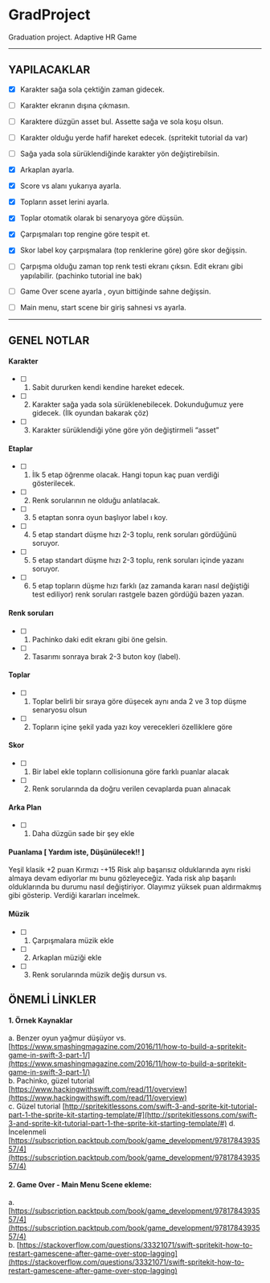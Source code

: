 # GradProject

Graduation project. Adaptive HR Game

______________________________________________________________________________________________________________________________

## YAPILACAKLAR


- [x] Karakter sağa sola çektiğin zaman gidecek. 
- [ ] Karakter ekranın dışına çıkmasın.
- [ ] Karaktere düzgün asset bul. Assette sağa ve sola koşu olsun.
- [ ] Karakter olduğu yerde hafif hareket edecek. (spritekit tutorial da var)
- [ ] Sağa yada sola sürüklendiğinde karakter yön değiştirebilsin.

- [x] Arkaplan ayarla.
- [x] Score vs alanı yukarıya ayarla.

- [x] Topların asset lerini ayarla.
- [x] Toplar otomatik olarak bi senaryoya göre düşsün.

- [x] Çarpışmaları top rengine göre tespit et.

- [x] Skor label koy çarpışmalara (top renklerine göre) göre skor değişsin.

- [ ] Çarpışma olduğu zaman top renk testi ekranı çıksın. Edit ekranı gibi yapılabilir. (pachinko tutorial ine bak) 
 
- [ ] Game Over scene ayarla , oyun bittiğinde sahne değişsin.
- [ ] Main menu, start scene bir giriş sahnesi vs ayarla.

______________________________________________________________________________________________________________________________

## GENEL NOTLAR

#### Karakter

- [ ] 1.  Sabit dururken kendi kendine hareket edecek.
- [ ] 2.  Karakter sağa yada sola sürüklenebilecek. Dokunduğumuz yere gidecek. (İlk oyundan bakarak çöz)
- [ ] 3.  Karakter sürüklendiği yöne göre yön değiştirmeli “asset”

#### Etaplar

- [ ] 1.  İlk 5 etap öğrenme olacak. Hangi topun kaç puan verdiği gösterilecek.
- [ ] 2.  Renk sorularının ne olduğu anlatılacak.
- [ ] 3.  5 etaptan sonra oyun başlıyor label ı koy.
- [ ] 4.  5 etap standart düşme hızı 2-3 toplu, renk soruları gördüğünü soruyor.
- [ ] 5.  5 etap standart düşme hızı 2-3 toplu, renk soruları içinde yazanı soruyor.
- [ ] 6.  5 etap topların düşme hızı farklı (az zamanda kararı nasıl değiştiği test ediliyor) renk soruları rastgele bazen gördüğü bazen yazan.

#### Renk soruları

- [ ] 1.  Pachinko daki edit ekranı gibi öne gelsin.
- [ ] 2.  Tasarımı sonraya bırak 2-3 buton koy (label).

#### Toplar

- [ ] 1.  Toplar belirli bir sıraya göre düşecek aynı anda 2 ve 3 top düşme senaryosu olsun
- [ ] 2.  Topların içine şekil yada yazı koy verecekleri özelliklere göre

#### Skor

- [ ] 1.  Bir label ekle topların collisionuna göre farklı puanlar alacak
- [ ] 2.  Renk sorularında da doğru verilen cevaplarda puan alınacak

#### Arka Plan

- [ ] 1.  Daha düzgün sade bir şey ekle

#### Puanlama [ Yardım iste, Düşünülecek!! ] 

Yeşil klasik +2 puan Kırmızı -+15 Risk alıp başarısız olduklarında aynı riski almaya devam ediyorlar mı bunu gözleyeceğiz. Yada risk alıp başarılı olduklarında bu durumu nasıl değiştiriyor. Olayımız yüksek puan aldırmakmış gibi gösterip. Verdiği kararları incelmek.

#### Müzik

- [ ] 1.  Çarpışmalara müzik ekle
- [ ] 2.  Arkaplan müziği ekle
- [ ] 3.  Renk sorularında müzik değiş dursun vs.

## ÖNEMLİ LİNKLER

#### 1.  Örnek Kaynaklar 
a. Benzer oyun yağmur düşüyor vs.  [https://www.smashingmagazine.com/2016/11/how-to-build-a-spritekit-game-in-swift-3-part-1/](https://www.smashingmagazine.com/2016/11/how-to-build-a-spritekit-game-in-swift-3-part-1/)  
b. Pachinko, güzel tutorial  [https://www.hackingwithswift.com/read/11/overview](https://www.hackingwithswift.com/read/11/overview)  
c. Güzel tutorial 
[http://spritekitlessons.com/swift-3-and-sprite-kit-tutorial-part-1-the-sprite-kit-starting-template/#](http://spritekitlessons.com/swift-3-and-sprite-kit-tutorial-part-1-the-sprite-kit-starting-template/#)
d. İncelenmeli  [https://subscription.packtpub.com/book/game_development/9781784393557/4](https://subscription.packtpub.com/book/game_development/9781784393557/4)

#### 2.  Game Over - Main Menu Scene ekleme: 
a.  [https://subscription.packtpub.com/book/game_development/9781784393557/4](https://subscription.packtpub.com/book/game_development/9781784393557/4)  
b. 
[https://stackoverflow.com/questions/33321071/swift-spritekit-how-to-restart-gamescene-after-game-over-stop-lagging](https://stackoverflow.com/questions/33321071/swift-spritekit-how-to-restart-gamescene-after-game-over-stop-lagging)
